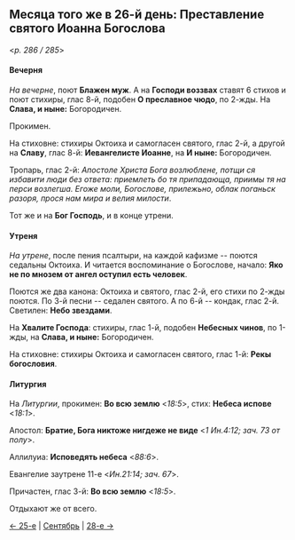
## Месяца того же в 26-й день: Преставление святого Иоанна Богослова

<*p. 286 / 285*>

#### Вечерня

*На вечерне*, поют **Блажен муж**. А на **Господи воззвах** ставят 6 стихов и поют стихиры, глас 8-й, 
подобен **О преславное чюдо**, по 2-жды. На **Слава, и ныне:** Богородичен.
 
Прокимен. 
 
На стиховне: стихиры Октоиха и самогласен святого, глас 2-й, а другой на **Славу**, глас 8-й: 
**Иевангелисте Иоанне**, на **И ныне:** Богородичен.

Тропарь, глас 2-й: *Апостоле Христа Бога возлюблене, потщи ся избавити люди без ответа: приемлеть бо тя 
припадающа, приимы тя на перси возлегша. Егоже моли, Богослове, прилежьно, облак поганьск разоря, прося 
нам мира и велия милости*. 

Тот же и на **Бог Господь**, и в конце утрени. 

#### Утреня

*На утрене*, после пения псалтыри, на каждой кафизме -- поются седальны Октоиха. 
И читается воспоминание о Богослове, начало: **Яко не по мнозем от ангел оступил есть человек**.  

Поются же два канона: Октоиха и святого, глас 2-й, его стихи по 2-жды поются. 
По 3-й песни -- седален святого. 
А по 6-й -- кондак, глас 2-й. 
Светилен: **Небо звездами**.

На **Хвалите Господа**: стихиры, глас 1-й, подобен **Небесных чинов**, по 1-жды, на **Слава, и ныне:** 
Богородичен. 

На стиховне: стихиры Октоиха и самогласен святого, глас 1-й: **Рекы богословия**.

#### Литургия

На *Литургии*, прокимен: **Во всю землю** <*18:5*>, стих: **Небеса испове** <*18:1*>. 

Апостол: **Братие, Бога никтоже нигдеже не виде** <*1 Ин.4:12; зач. 73 от полу*>. 

Аллилуиа: **Исповедять небеса** <*88:6*>. 

Евангелие заутрене 11-е <*Ин.21:14; зач. 67*>.

Причастен, глас 3-й: **Во всю землю** <*18:5*>.

Отдыхают же от всего. 

[← 25-е](09_25_AST.ru.md) | [Сентябрь](README.md#26-й) | [28-е →](09_28_AST.ru.md)
